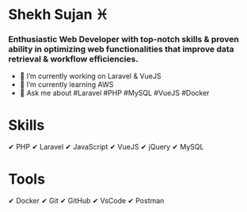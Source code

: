 # Shekh Sujan ♓

### Enthusiastic Web Developer with top-notch skills & proven ability in optimizing web functionalities that improve data retrieval & workflow efficiencies.  

- 🔭 I’m currently working on Laravel & VueJS 
- 🌱 I’m currently learning AWS
- 💬 Ask me about #Laravel #PHP #MySQL #VueJS #Docker


# Skills 
 ✔ PHP
 ✔ Laravel
 ✔ JavaScript
 ✔ VueJS
 ✔ jQuery
 ✔ MySQL
 
# Tools 
 ✔ Docker
 ✔ Git
 ✔ GitHub
 ✔ VsCode
 ✔ Postman

 

